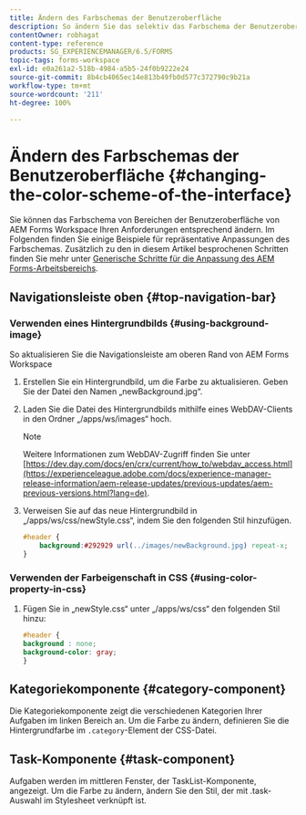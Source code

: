 ```yaml
---
title: Ändern des Farbschemas der Benutzeroberfläche
description: So ändern Sie das selektiv das Farbschema der Benutzeroberfläche von AEM Forms Workspace.
contentOwner: robhagat
content-type: reference
products: SG_EXPERIENCEMANAGER/6.5/FORMS
topic-tags: forms-workspace
exl-id: e0a261a2-518b-4984-a5b5-24f0b9222e24
source-git-commit: 8b4cb4065ec14e813b49fb0d577c372790c9b21a
workflow-type: tm+mt
source-wordcount: '211'
ht-degree: 100%

---
```


# Ändern des Farbschemas der Benutzeroberfläche {#changing-the-color-scheme-of-the-interface}

Sie können das Farbschema von Bereichen der Benutzeroberfläche von AEM Forms Workspace Ihren Anforderungen entsprechend ändern. Im Folgenden finden Sie einige Beispiele für repräsentative Anpassungen des Farbschemas. Zusätzlich zu den in diesem Artikel besprochenen Schritten finden Sie mehr unter [Generische Schritte für die Anpassung des AEM Forms-Arbeitsbereichs](/help/forms/using/generic-steps-html-workspace-customization.md).

## Navigationsleiste oben {#top-navigation-bar}

### Verwenden eines Hintergrundbilds {#using-background-image}

So aktualisieren Sie die Navigationsleiste am oberen Rand von AEM Forms Workspace

1. Erstellen Sie ein Hintergrundbild, um die Farbe zu aktualisieren. Geben Sie der Datei den Namen „newBackground.jpg“.
1. Laden Sie die Datei des Hintergrundbilds mithilfe eines WebDAV-Clients in den Ordner „/apps/ws/images“ hoch.

   >[!NOTE]
   >
   >Weitere Informationen zum WebDAV-Zugriff finden Sie unter [https://dev.day.com/docs/en/crx/current/how_to/webdav_access.html](https://experienceleague.adobe.com/docs/experience-manager-release-information/aem-release-updates/previous-updates/aem-previous-versions.html?lang=de).

1. Verweisen Sie auf das neue Hintergrundbild in „/apps/ws/css/newStyle.css“, indem Sie den folgenden Stil hinzufügen.

   ```css
   #header {
       background:#292929 url(../images/newBackground.jpg) repeat-x;
   }
   ```

### Verwenden der Farbeigenschaft in CSS {#using-color-property-in-css}

1. Fügen Sie in „newStyle.css“ unter „/apps/ws/css“ den folgenden Stil hinzu:

   ```css
   #header {
   background : none;
   background-color: gray;
   }
   ```

## Kategoriekomponente {#category-component}

Die Kategoriekomponente zeigt die verschiedenen Kategorien Ihrer Aufgaben im linken Bereich an. Um die Farbe zu ändern, definieren Sie die Hintergrundfarbe im `.category`-Element der CSS-Datei.

## Task-Komponente {#task-component}

Aufgaben werden im mittleren Fenster, der TaskList-Komponente, angezeigt. Um die Farbe zu ändern, ändern Sie den Stil, der mit .task-Auswahl im Stylesheet verknüpft ist.
